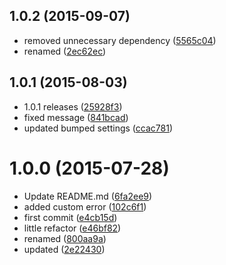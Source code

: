 <a name="1.0.2"></a>
## 1.0.2 (2015-09-07)


* removed unnecessary dependency ([5565c04](https://github.com/kikobeats/json-parse-async/commit/5565c04))
* renamed ([2ec62ec](https://github.com/kikobeats/json-parse-async/commit/2ec62ec))



<a name="1.0.1"></a>
## 1.0.1 (2015-08-03)


* 1.0.1 releases ([25928f3](https://github.com/kikobeats/json-parse-async/commit/25928f3))
* fixed message ([841bcad](https://github.com/kikobeats/json-parse-async/commit/841bcad))
* updated bumped settings ([ccac781](https://github.com/kikobeats/json-parse-async/commit/ccac781))



<a name="1.0.0"></a>
# 1.0.0 (2015-07-28)


* Update README.md ([6fa2ee9](https://github.com/kikobeats/json-parse-async/commit/6fa2ee9))
* added custom error ([102c6f1](https://github.com/kikobeats/json-parse-async/commit/102c6f1))
* first commit ([e4cb15d](https://github.com/kikobeats/json-parse-async/commit/e4cb15d))
* little refactor ([e46bf82](https://github.com/kikobeats/json-parse-async/commit/e46bf82))
* renamed ([800aa9a](https://github.com/kikobeats/json-parse-async/commit/800aa9a))
* updated ([2e22430](https://github.com/kikobeats/json-parse-async/commit/2e22430))



